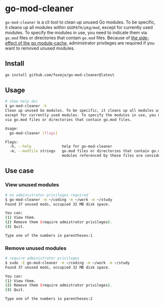 # go-mod-cleaner

`go-mod-cleaner` is a cli tool to clean up unused Go modules. To be specific, it cleans up all modules within `$GOPATH/pkg/mod`, except for currently used modules. To specify the modules in use, you need to indicate them via `go.mod` files or directories that contain `go.mod` files. Because of [the side-effect of the go module-cache](https://go.dev/ref/mod#module-cache), administrator privileges are required if you want to removed unused modules.

## Install

```sh
go install github.com/fosmjo/go-mod-cleaner@latest
```

## Usage

```sh
# show help doc
$ go-mod-cleaner -h
Clean up unused Go modules. To be specific, it cleans up all modules within $GOPATH/pkg/mod,
except for currently used modules. To specify the modules in use, you need to indicate them
via go.mod files or directories that contain go.mod files.

Usage:
  go-mod-cleaner [flags]

Flags:
  -h, --help              help for go-mod-cleaner
  -m, --modfile strings   go.mod files or directories that contain go.mod files,
                          modules referenced by these files are considered in use
```

## Use case
### View unused modules

```sh
# no administrator privileges required
$ go-mod-cleaner -m ~/coding -m ~/work -m ~/study
Found 37 unused mods, occupied 32 MB disk space.

You can:
(1) View them.
(2) Remove them (require admistrator privileges).
(3) Quit.

Type one of the numbers in parentheses:1
```

### Remove unused modules

```sh
# require administrator privileges
$ sudo -E go-mod-cleaner -m ~/coding -m ~/work -m ~/study
Found 37 unused mods, occupied 32 MB disk space.

You can:
(1) View them.
(2) Remove them (require admistrator privileges).
(3) Quit.

Type one of the numbers in parentheses:2
```
